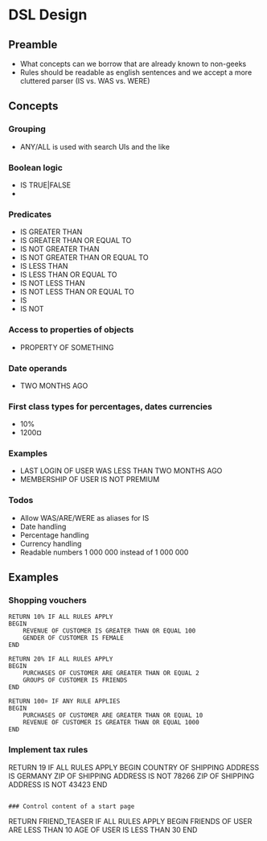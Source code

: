# DSL Design

## Preamble
- What concepts can we borrow that are already known to non-geeks
- Rules should be readable as english sentences and we accept a more cluttered parser (IS vs. WAS vs. WERE)

## Concepts
### Grouping
 - ANY/ALL is used with search UIs and the like


### Boolean logic
 - <PROPOSITION> IS TRUE|FALSE
 - <PROPOSITION> <PREDICATE> <VALUE>


### Predicates
 - IS GREATER THAN
 - IS GREATER THAN OR EQUAL TO
 - IS NOT GREATER THAN
 - IS NOT GREATER THAN OR EQUAL TO
 - IS LESS THAN
 - IS LESS THAN OR EQUAL TO
 - IS NOT LESS THAN
 - IS NOT LESS THAN OR EQUAL TO
 - IS
 - IS NOT

### Access to properties of objects
 - PROPERTY OF SOMETHING

### Date operands
 - TWO MONTHS AGO

### First class types for percentages, dates currencies
 - 10%
 - 1200¤

### Examples
 - LAST LOGIN OF USER WAS LESS THAN TWO MONTHS AGO
 - MEMBERSHIP OF USER IS NOT PREMIUM

### Todos
 - Allow WAS/ARE/WERE as aliases for IS
 - Date handling
 - Percentage handling
 - Currency handling
 - Readable numbers 1 000 000 instead of 1 000 000

## Examples
### Shopping vouchers
```
RETURN 10% IF ALL RULES APPLY
BEGIN
    REVENUE OF CUSTOMER IS GREATER THAN OR EQUAL 100
    GENDER OF CUSTOMER IS FEMALE
END

RETURN 20% IF ALL RULES APPLY
BEGIN
    PURCHASES OF CUSTOMER ARE GREATER THAN OR EQUAL 2
    GROUPS OF CUSTOMER IS FRIENDS
END

RETURN 100¤ IF ANY RULE APPLIES
BEGIN
    PURCHASES OF CUSTOMER ARE GREATER THAN OR EQUAL 10
    REVENUE OF CUSTOMER IS GREATER THAN OR EQUAL 1000
END
```

### Implement tax rules
RETURN 19 IF ALL RULES APPLY
BEGIN
    COUNTRY OF SHIPPING ADDRESS IS GERMANY
    ZIP OF SHIPPING ADDRESS IS NOT 78266
    ZIP OF SHIPPING ADDRESS IS NOT 43423
END
```

### Control content of a start page
```
RETURN FRIEND_TEASER IF ALL RULES APPLY
BEGIN
    FRIENDS OF USER ARE LESS THAN 10
    AGE OF USER IS LESS THAN 30
END
```
